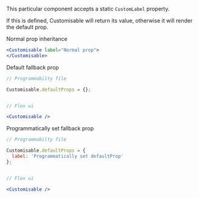This particular component accepts a static `CustomLabel` property.

If this is defined, Customisable will return its value, otherwise it will render the default prop.

Normal prop inheritance
```jsx
<Customisable label="Normal prop">
</Customisable>
```

Default fallback prop
```jsx
// Programmabilty file

Customisable.defaultProps = {};


// Flex ui

<Customisable />
```

Programmatically set fallback prop
```jsx
// Programmabilty file

Customisable.defaultProps = {
  label: 'Programmatically set defaultProp'
};


// Flex ui

<Customisable />
```
